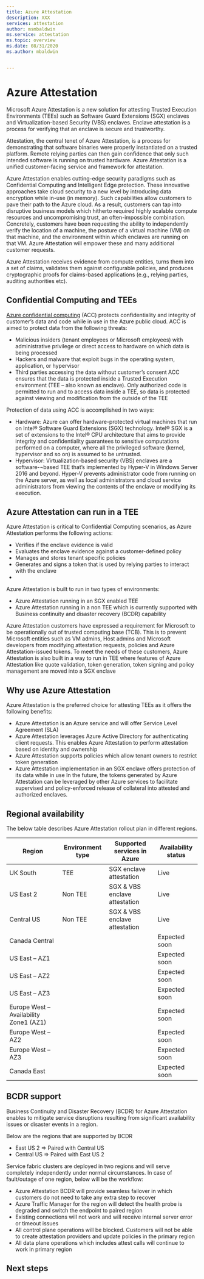 ```yaml
---
title: Azure Attestation 
description: XXX
services: attestation
author: msmbaldwin
ms.service: attestation
ms.topic: overview
ms.date: 08/31/2020
ms.author: mbaldwin


---
```

# Azure Attestation

Microsoft Azure Attestation is a new solution for attesting Trusted Execution Environments (TEEs) such as Software Guard Extensions (SGX) enclaves and Virtualization-based Security (VBS) enclaves. Enclave attestation is a process for verifying that an enclave is secure and trustworthy.

Attestation, the central tenet of Azure Attestation, is a process for demonstrating that software binaries were properly instantiated on a trusted platform. Remote relying parties can then gain confidence that only such intended software is running on trusted hardware. Azure Attestation is a unified customer-facing service and framework for attestation. 

Azure Attestation enables cutting-edge security paradigms such as Confidential Computing and Intelligent Edge protection. These innovative approaches take cloud security to a new level by introducing data encryption while in-use (in memory). Such capabilities allow customers to pave their path to the Azure cloud. As a result, customers can tap into disruptive business models which hitherto required highly scalable compute resources and uncompromising trust, an often-impossible combination. Concretely, customers have been requesting the ability to independently verify the location of a machine, the posture of a virtual machine (VM) on that machine, and the environment within which enclaves are running on that VM. Azure Attestation will empower these and many additional customer requests. 

Azure Attestation receives evidence from compute entities, turns them into a set of claims, validates them against configurable policies, and produces cryptographic proofs for claims-based applications (e.g., relying parties, auditing authorities etc).

## Confidential Computing and TEEs

[Azure confidential computing](https://azure.microsoft.com/solutions/confidential-compute/) (ACC) protects confidentiality and integrity of customer’s data and code while in use in the Azure public cloud. ACC is aimed to protect data from the following threats:
- Malicious insiders (tenant employees or Microsoft employees) with administrative privilege or direct access to hardware on which data is being processed
- Hackers and malware that exploit bugs in the operating system, application, or hypervisor
- Third parties accessing the data without customer’s consent
ACC ensures that the data is protected inside a Trusted Execution environment (TEE – also known as enclave). Only authorized code is permitted to run and to access data inside a TEE, so data is protected against viewing and modification from the outside of the TEE 

Protection of data using ACC is accomplished in two ways:

- Hardware: Azure can offer hardware-protected virtual machines that run on Intel® Software Guard Extensions (SGX) technology. Intel® SGX is a set of extensions to the Intel® CPU architecture that aims to provide integrity and confidentiality guarantees to sensitive computations performed on a computer, where all the privileged software (kernel, hypervisor and so on) is assumed to be untrusted.
- Hypervisor: Virtualization-based security (VBS) enclaves are a software-¬based TEE that’s implemented by Hyper-V in Windows Server 2016 and beyond. Hyper-V prevents administrator code from running on the Azure server, as well as local administrators and cloud service administrators from viewing the contents of the enclave or modifying its execution.

## Azure Attestation can run in a TEE

Azure Attestation is critical to Confidential Computing scenarios, as Azure Attestation performs the following actions:
- Verifies if the enclave evidence is valid 
- Evaluates the enclave evidence against a customer-defined policy 
- Manages and stores tenant specific policies
- Generates and signs a token that is used by relying parties to interact with the enclave
- 
Azure Attestation is built to run in two types of environments:
- Azure Attestation running in an SGX enabled TEE
- Azure Attestation running in a non TEE which is currently supported with Business continuity and disaster recovery (BCDR) capability

Azure Attestation customers have expressed a requirement for Microsoft to be operationally out of trusted computing base (TCB). This is to prevent Microsoft entities such as VM admins, Host admins and Microsoft developers from modifying attestation requests, policies and Azure Attestation-issued tokens. To meet the needs of these customers, Azure Attestation is also built in a way to run in TEE where features of Azure Attestation like quote validation, token generation, token signing and policy management are moved into a SGX enclave

## Why use Azure Attestation

Azure Attestation is the preferred choice for attesting TEEs as it offers the following benefits: 
- Azure Attestation is an Azure service and will offer Service Level Agreement (SLA)
- Azure Attestation leverages Azure Active Directory for authenticating client requests. This enables Azure Attestation to perform attestation based on identity and ownership
- Azure Attestation supports policies which allow tenant owners to restrict token generation
- Azure Attestation implementation in an SGX enclave offers protection of its data while in use
In the future, the tokens generated by Azure Attestation can be leveraged by other Azure services to facilitate supervised and policy-enforced release of collateral into attested and authorized enclaves.

## Regional availability

The below table describes Azure Attestation rollout plan in different regions.

| Region | Environment type | Supported services in Azure | Availability status |
|--|--|--|--|
| UK South | TEE | SGX enclave attestation | Live |
| US East 2 | Non TEE | SGX & VBS enclave attestation | Live 
| Central US | Non TEE | SGX & VBS enclave attestation | Live
| Canada Central | | | Expected soon |
| US East  – AZ1 | | | Expected soon |
| US East – AZ2 | | | Expected soon |
| US East  – AZ3 | | | Expected soon |
| Europe West – Availability Zone1 (AZ1) | | | Expected soon |
| Europe West – AZ2 | | | Expected soon |
| Europe West – AZ3 | | | Expected soon |
| Canada East | | | Expected soon |

## BCDR support

Business Continuity and Disaster Recovery (BCDR) for Azure Attestation enables to mitigate service disruptions resulting from significant availability issues or disaster events in a region. 

Below are the regions that are supported by BCDR
- East US 2 => Paired with Central US 
- Central US => Paired with East US 2 

Service fabric clusters are deployed in two regions and will serve completely independently under normal circumstances. In case of fault/outage of one region, below will be the workflow: 
- Azure Attestation BCDR will provide seamless failover in which customers do not need to take any extra step to recover
- Azure Traffic Manager for the region will detect the health probe is degraded and switch the endpoint to paired region
- Existing connections will not work and will receive internal server error or timeout issues
- All control plane operations will be blocked. Customers will not be able to create attestation providers and update policies in the primary region
- All data plane operations which includes attest calls will continue to work in primary region

## Next steps


